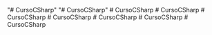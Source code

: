 "# CursoCSharp" 
"# CursoCSharp" 
#   C u r s o C S h a r p  
 #   C u r s o C S h a r p  
 #   C u r s o C S h a r p  
 #   C u r s o C S h a r p  
 #   C u r s o C S h a r p  
 #   C u r s o C S h a r p  
 #   C u r s o C S h a r p  
 